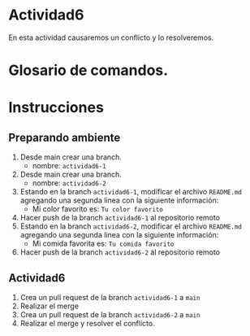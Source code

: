 # Actividad6
En esta actividad causaremos un conflicto y lo resolveremos.

# Glosario de comandos.


# Instrucciones
## Preparando ambiente
1. Desde main crear una branch.
      - nombre: `actividad6-1`
2. Desde main crear una branch.
      - nombre:  `actividad6-2`
3. Estando en la branch `actividad6-1`, modificar el archivo `README.md` agregando una segunda
linea con la siguiente información:
      - Mi color favorito es: `Tu color favorito`
4. Hacer push de la branch `actividad6-1` al repositorio remoto 
5. Estando en la branch `actividad6-2`, modificar el archivo `README.md` agregando una segunda
linea con la siguiente información:
      - Mi comida favorita es: `Tu comida favorito`
6. Hacer push de la branch `actividad6-2` al repositorio remoto 

## Actividad6
1. Crea un pull request de la branch `actividad6-1` a `main`
2. Realizar el merge
3. Crea un pull request de la branch `actividad6-2` a `main`
4. Realizar el merge y resolver el conflicto.

